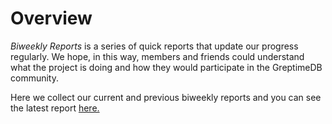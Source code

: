 # Overview

*Biweekly Reports* is a series of quick reports that update our progress regularly. We hope, in this way, members and friends could understand what the project is doing and how they would participate in the GreptimeDB community.

Here we collect our current and previous biweekly reports and you can see the latest report [here.](./latest-biweekly-report.md)
